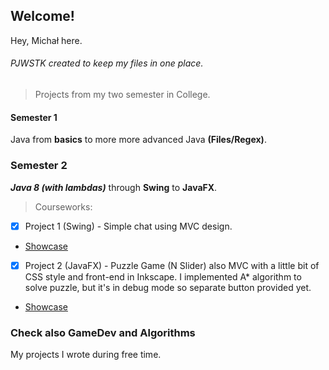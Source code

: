 ## Welcome!

Hey, Michał here.

###### PJWSTK created to keep my files in one place.
> Projects from my two semester in College.


#### Semester 1
 Java from **basics** to more more advanced Java **(Files/Regex)**. 


### Semester 2
 **_Java 8 (with lambdas)_** through **Swing** to **JavaFX**.

> Courseworks:
  - [x] Project 1 (Swing)  - Simple chat using MVC design. 
  * [Showcase](https://i.pinimg.com/originals/39/38/c4/3938c4f40eca24a745c602053acc0ac4.png)
  
  - [x] Project 2 (JavaFX) - Puzzle Game (N Slider) also MVC with a little bit of CSS style and front-end in Inkscape.
                             I implemented A* algorithm to solve puzzle, but it's in debug mode so separate button provided yet.
  * [Showcase](https://i.pinimg.com/originals/ee/66/d8/ee66d8f3b089615cb84d284704be641a.png)




### Check also GameDev and Algorithms
My projects I wrote during free time.
